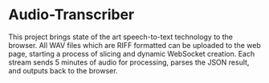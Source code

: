 # Audio-Transcriber
This project brings state of the art speech-to-text technology to the browser. All WAV files which are RIFF formatted can be uploaded to the web page, starting a process of slicing and dynamic WebSocket creation. Each stream sends 5 minutes of audio for processing, parses the JSON result, and outputs back to the browser.
